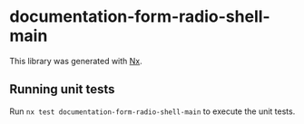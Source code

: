 # documentation-form-radio-shell-main

This library was generated with [Nx](https://nx.dev).

## Running unit tests

Run `nx test documentation-form-radio-shell-main` to execute the unit tests.
